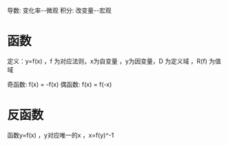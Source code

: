 
## 
导数: 变化率--微观
积分: 改变量--宏观

# 函数
定义：y=f(x)  ，f 为对应法则，x为自变量 ，y为因变量，D 为定义域 ，R(f) 为值域 

奇函数: f(x) = -f(x)
偶函数: f(x) = f(-x)

# 反函数
函数y=f(x) ，y对应唯一的x ，x=f(y)^-1
